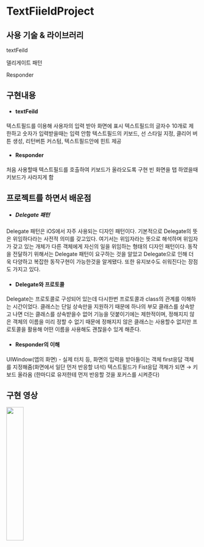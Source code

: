 # TextFiieldProject

## **사용 기술 & 라이브러리**

textFeild

델리게이트 패턴

Responder

## **구현내용**

+ #### textFeild
텍스트필드를 이용해 사용자의 입력 받아 화면에 표시
텍스트필드의 글자수 10개로 제한하고 숫자가 입력받을때는 입력 안함 
텍스트필드의 키보드, 선 스타일 지정, 클리어 버튼 생성, 리턴버튼 커스텀, 텍스트필드안에 힌트 제공




+ #### Responder
처음 사용할때 텍스트필드를 호출하여 키보드가 올라오도록 구현
빈 화면을 탭 하였을때 키보드가 사라지게 함


## **프로젝트를 하면서 배운점**

+ ##### Delegate 패턴
Delegate 패턴은 iOS에서 자주 사용되는 디자인 패턴이다.
기본적으로 Delegate의 뜻은 위임하다라는 사전적 의미를 갖고있다. 여기서는 위임자라는 뜻으로 해석하며 위임자가 갖고 있는 개체가 다른 객체에게 자신의 일을 위임하는 형태의 디자인 패턴이다. 동작을 전달하기 위해서는 Delegate 패턴이 요구하는 것을 알았고 Delegate으로 인해 더욱 다양하고 복잡한 동작구현이 가능한것을 알게됐다. 또한 유지보수도 쉬워진다는 장점도 가지고 있다.



+ #### Delegate와 프로토콜

Delegate는 프로토콜로 구성되어 있는데 다시한번 프로토콜과 class의 관계를 이해하는 시간이었다. 클래스는 단일 상속만을 지원하기 때문에 하나의 부모 클래스를 상속받고 나면 더는 클래스를 상속받을수 없어 기능을 덧붙이기에는 제한적이며, 정해지지 않은 객체의 이름을 미리 정할 수 없기 때문에 정해지지 않은 클래스는 사용할수 없지만 프로토콜을 활용해 어떤 이름을 사용해도 괜찮을수 있게 해준다.


+ #### Responder의 이해

UIWindow(앱의 화면) - 실제 터치 등, 화면의 입력을 받아들이는 객체
first응답 객체를 지정해줌(화면에서 일단 먼저 반응할 녀석)
텍스트필드가 Fist응답 객체가 되면 → 키보드 올라옴
(한마디로 유저한테 먼저 반응할 것을 포커스를 시켜준다)



## **구현 영상**
<img width="30%" src="https://user-images.githubusercontent.com/100309352/169529943-f271ad6c-2ee1-4f98-84c1-e2bb3395446b.gif"/>  
